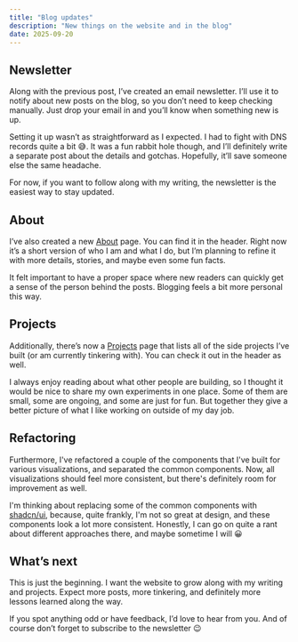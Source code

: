 ```yaml
---
title: "Blog updates"
description: "New things on the website and in the blog"
date: 2025-09-20
---
```


## Newsletter

Along with the previous post, I’ve created an email newsletter. I’ll use it to
notify about new posts on the blog, so you don’t need to keep checking manually.
Just drop your email in and you’ll know when something new is up.

Setting it up wasn’t as straightforward as I expected. I had to fight with DNS
records quite a bit 😅. It was a fun rabbit hole though, and I’ll definitely write
a separate post about the details and gotchas. Hopefully, it’ll save someone else
the same headache.

For now, if you want to follow along with my writing, the newsletter is the easiest
way to stay updated.

## About

I’ve also created a new [About](/about) page. You can find it in the header. Right
now it’s a short version of who I am and what I do, but I’m planning to refine it
with more details, stories, and maybe even some fun facts.

It felt important to have a proper space where new readers can quickly get a sense
of the person behind the posts. Blogging feels a bit more personal this way.

## Projects

Additionally, there’s now a [Projects](/projects) page that lists all of the side
projects I’ve built (or am currently tinkering with). You can check it out in the
header as well.

I always enjoy reading about what other people are building, so I thought it would
be nice to share my own experiments in one place. Some of them are small, some
are ongoing, and some are just for fun. But together they give a better picture
of what I like working on outside of my day job.

## Refactoring

Furthermore, I've refactored a couple of the components that I've built for various
visualizations, and separated the common components. Now, all visualizations should
feel more consistent, but there's definitely room for improvement as well.

I'm thinking about replacing some of the common components with [shadcn/ui](https://ui.shadcn.com/),
because, quite frankly, I'm not so great at design, and these components look a
lot more consistent. Honestly, I can go on quite a rant about different approaches
there, and maybe sometime I will 😀

## What’s next

This is just the beginning. I want the website to grow along with my writing and
projects. Expect more posts, more tinkering, and definitely more lessons learned
along the way.

If you spot anything odd or have feedback, I’d love to hear from you. And of course
don’t forget to subscribe to the newsletter 😉

